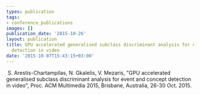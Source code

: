 ```yaml
---
types: publication
tags:
- conference_publications
images: []
publication_date: '2015-10-26'
layout: publication
title: GPU accelerated generalised subclass discriminant analysis for event and concept
  detection in video
date: '2015-10-07T15:43:15+03:00'
---
```

<p>&nbsp;S. Arestis-Chartampilas, N. Gkalelis, V. Mezaris, "GPU accelerated generalised subclass discriminant analysis for event and concept detection in video", Proc. ACM Multimedia 2015, Brisbane, Australia, 26-30 Oct. 2015.</p>
